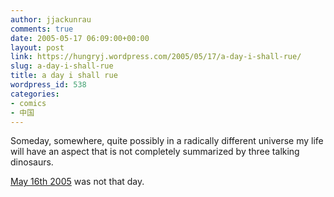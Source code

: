 ```yaml
---
author: jjackunrau
comments: true
date: 2005-05-17 06:09:00+00:00
layout: post
link: https://hungryj.wordpress.com/2005/05/17/a-day-i-shall-rue/
slug: a-day-i-shall-rue
title: a day i shall rue
wordpress_id: 538
categories:
- comics
- 中国
---
```


Someday, somewhere, quite possibly in a radically different universe my life will have an aspect that is not completely summarized by three talking dinosaurs.
  

  
[May 16th 2005](http://www.qwantz.com/index.pl?comic=541) was not that day.
